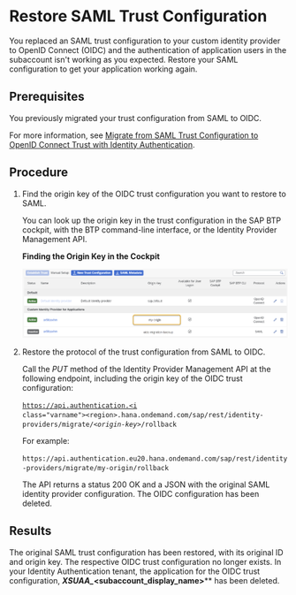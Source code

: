 <!-- loio21d86cf36ce94da7b2f2db8271e0b539 -->

# Restore SAML Trust Configuration

You replaced an SAML trust configuration to your custom identity provider to OpenID Connect \(OIDC\) and the authentication of application users in the subaccount isn't working as you expected. Restore your SAML configuration to get your application working again.



<a name="loio21d86cf36ce94da7b2f2db8271e0b539__prereq_znq_pz3_dxb"/>

## Prerequisites

You previously migrated your trust configuration from SAML to OIDC.

For more information, see [Migrate from SAML Trust Configuration to OpenID Connect Trust with Identity Authentication](migrate-from-saml-trust-configuration-to-openid-connect-trust-with-identity-authenticat-827ae66.md).



## Procedure

1.  Find the origin key of the OIDC trust configuration you want to restore to SAML.

    You can look up the origin key in the trust configuration in the SAP BTP cockpit, with the BTP command-line interface, or the Identity Provider Management API.

       
      
    **Finding the Origin Key in the Cockpit**

     ![](images/OIDC_Migration_Backup_68d59f6.png "Finding the Origin Key in the Cockpit") 

2.  Restore the protocol of the trust configuration from SAML to OIDC.

    Call the *PUT* method of the Identity Provider Management API at the following endpoint, including the origin key of the OIDC trust configuration:

    <code>https://api.authentication.<i class="varname">&lt;region&gt;</i>.hana.ondemand.com/sap/rest/identity-providers/migrate/<i class="varname">&lt;origin-key&gt;</i>/rollback</code>

    For example:

    `https://api.authentication.eu20.hana.ondemand.com/sap/rest/identity-providers/migrate/my-origin/rollback`

    The API returns a status 200 OK and a JSON with the original SAML identity provider configuration. The OIDC configuration has been deleted.




<a name="loio21d86cf36ce94da7b2f2db8271e0b539__result_ktm_pfj_dxb"/>

## Results

The original SAML trust configuration has been restored, with its original ID and origin key. The respective OIDC trust configuration no longer exists. In your Identity Authentication tenant, the application for the OIDC trust configuration, ***XSUAA\_*<subaccount\_display\_name\>**** has been deleted.

